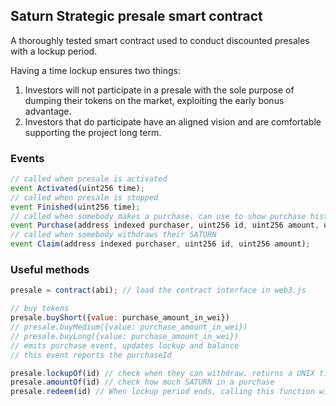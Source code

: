 ## Saturn Strategic presale smart contract

A thoroughly tested smart contract used to conduct discounted presales with a lockup period.

Having a time lockup ensures two things:

1. Investors will not participate in a presale with the sole purpose of dumping their tokens on the market, exploiting the early bonus advantage.
2. Investors that do participate have an aligned vision and are comfortable supporting the project long term.

### Events
```js
// called when presale is activated
event Activated(uint256 time);
// called when presale is stopped
event Finished(uint256 time);
// called when somebody makes a purchase. can use to show purchase history
event Purchase(address indexed purchaser, uint256 id, uint256 amount, uint256 purchasedAt, uint256 redeemAt);
// called when somebody withdraws their SATURN
event Claim(address indexed purchaser, uint256 id, uint256 amount);
```

### Useful methods

```js
presale = contract(abi); // load the contract interface in web3.js

// buy tokens
presale.buyShort({value: purchase_amount_in_wei})
// presale.buyMedium({value: purchase_amount_in_wei})
// presale.buyLong({value: purchase_amount_in_wei})
// emits purchase event, updates lockup and balance
// this event reports the purchaseId

presale.lockupOf(id) // check when they can withdraw. returns a UNIX timestamp
presale.amountOf(id) // check how much SATURN in a purchase
presale.redeem(id) // When lockup period ends, calling this function will withdraw tokens to your wallet
```
